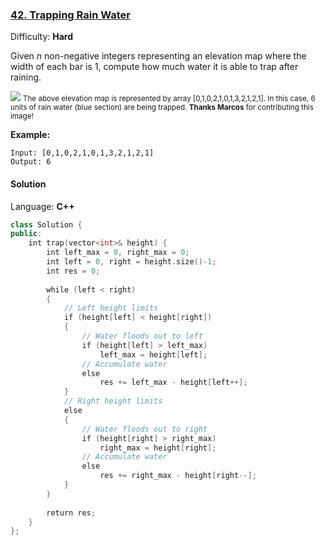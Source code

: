 ### [42\. Trapping Rain Water](https://leetcode.com/problems/trapping-rain-water/)

Difficulty: **Hard**


Given _n_ non-negative integers representing an elevation map where the width of each bar is 1, compute how much water it is able to trap after raining.

![](https://assets.leetcode.com/uploads/2018/10/22/rainwatertrap.png)
<small style="display: inline;">The above elevation map is represented by array [0,1,0,2,1,0,1,3,2,1,2,1]. In this case, 6 units of rain water (blue section) are being trapped. **Thanks Marcos** for contributing this image!</small>

**Example:**

```
Input: [0,1,0,2,1,0,1,3,2,1,2,1]
Output: 6
```


#### Solution

Language: **C++**

```c++
class Solution {
public:
    int trap(vector<int>& height) {
        int left_max = 0, right_max = 0;
        int left = 0, right = height.size()-1;
        int res = 0;
        
        while (left < right)
        {
            // Left height limits
            if (height[left] < height[right])
            {
                // Water floods out to left
                if (height[left] > left_max)
                    left_max = height[left];
                // Accumulate water
                else
                    res += left_max - height[left++];
            }
            // Right height limits
            else
            {
                // Water floods out to right
                if (height[right] > right_max)
                    right_max = height[right];
                // Accumulate water
                else
                    res += right_max - height[right--];  
            }
        }
        
        return res;
    }
};
```
